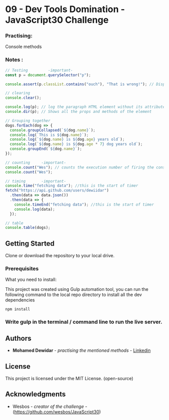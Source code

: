 # 09 - Dev Tools Domination - JavaScript30 Challenge

### Practising:

Console methods

### Notes :

```javascript
// Testing         -important-
const p = document.querySelector("p");

console.assert(p.classList.contains("ouch"), "That is wrong!"); // Display only if the argument is false
```

```javascript
// clearing
console.clear();
```

```javascript
console.log(p); // log the paragraph HTML element without its attributes
console.dir(p); // Shows all the props and methods of the element
```

```javascript
// Grouping together
dogs.forEach(dog => {
  console.groupCollapsed(`${dog.name}`);
  console.log(`This is ${dog.name}`);
  console.log(`${dog.name} is ${dog.age} years old`);
  console.log(`${dog.name} is ${dog.age * 7} dog years old`);
  console.groupEnd(`${dog.name}`);
});
```

```javascript
// counting     -important-
console.count("Wes"); // counts the execution number of firing the console.count() and displays the count number beside the string entered  ex. Wes: 1
console.count("Wes");
```

```javascript
// timing       -important-
console.time("fetching data"); //this is the start of timer
fetch("https://api.github.com/users/dewiidar")
  .then(data => data.json())
  .then(data => {
    console.timeEnd("fetching data"); //this is the start of timer
    console.log(data);
  });
```

```javascript
// table
console.table(dogs);
```

## Getting Started

Clone or download the repository to your local drive.

### Prerequisites

What you need to install:

This project was created using Gulp automation tool, you can run the following command to the local repo directory to install all the dev dependencies

```
npm install
```

### Write gulp in the terminal / command line to run the live server.

## Authors

* **Mohamed Dewidar** - _practising the mentioned methods_ - [Linkedin](https://www.linkedin.com/in/mohamed-dewidar-331252153/)

## License

This project is licensed under the MIT License. (open-source)

## Acknowledgments

* Wesbos - _creator of the challenge_ - (https://github.com/wesbos/JavaScript30)
